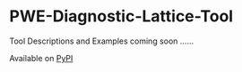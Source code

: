 # PWE-Diagnostic-Lattice-Tool

Tool Descriptions and Examples coming soon ......

Available on [PyPI](https://pypi.org/project/PWE-Diagnostic-Lattice-Tool/)
